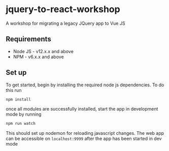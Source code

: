 # jquery-to-react-workshop

A workshop for migrating a legacy JQuery app to Vue JS

## Requirements
- Node JS - v12.x.x and above
- NPM - v6.x.x and above

## Set up

To get started, begin by installing the required node js dependencies. To do
this run

```javascript
npm install
```

once all modules are successfully installed, start the app in development mode
by running

```javascript
npm run watch
```

This should set up nodemon for reloading javascript changes. The web app can be
accessible on `localhost:9999` after the app has been started in dev mode
